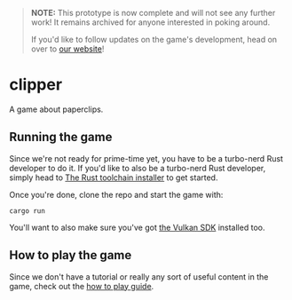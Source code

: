 > **NOTE:** This prototype is now complete and will not see any further work! It remains archived for anyone interested in poking around.
>
> If you'd like to follow updates on the game's development, head on over to [our website](https://adequate.games/)!

# clipper
A game about paperclips.

## Running the game
Since we're not ready for prime-time yet, you have to be a turbo-nerd Rust developer to do it. If you'd like to also be a turbo-nerd Rust developer, simply head to [The Rust toolchain installer](https://rustup.rs/) to get started.

Once you're done, clone the repo and start the game with:

```shell
cargo run
```

You'll want to also make sure you've got [the Vulkan SDK](https://vulkan.lunarg.com/) installed too.

## How to play the game
Since we don't have a tutorial or really any sort of useful content in the game, check out the [how to play guide](HOW-TO-PLAY.md).
